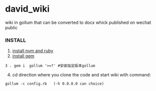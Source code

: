 # david_wiki
wiki in gollum that can be converted to docx whick published on wechat public

### INSTALL
1. [install nvm and ruby](https://teddyand.github.io/2022-07-15/jadeI)
2. [install gem ](https://rubygems.org/pages/download)
```
3 . gem i  gollum '>=?' #安装指定版本gollum
```
4. cd direction where you clone the code and start wiki with command:
```
gollum -c config.rb   (-h 0.0.0.0 can choice)
```